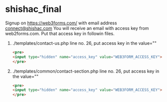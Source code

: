 # shishac_final

Signup on https://web3forms.com/ with email address connect@shishac.com
You will receive an email with access key from web2forms.com.
Put that access key in followin files.

1.  ./templates/contact-us.php
    line no. 26, put access key in the value=""

    ```html
    <pre>
    <input type="hidden" name="access_key" value="WEB3FORM_ACCESS_KEY">
    </pre>
    ```

2.  ./templates/common/contact-section.php
    line no. 26, put access key in the value=""
    ```html
    <pre>
    <input type="hidden" name="access_key" value="WEB3FORM_ACCESS_KEY">
    </pre>
    ```
